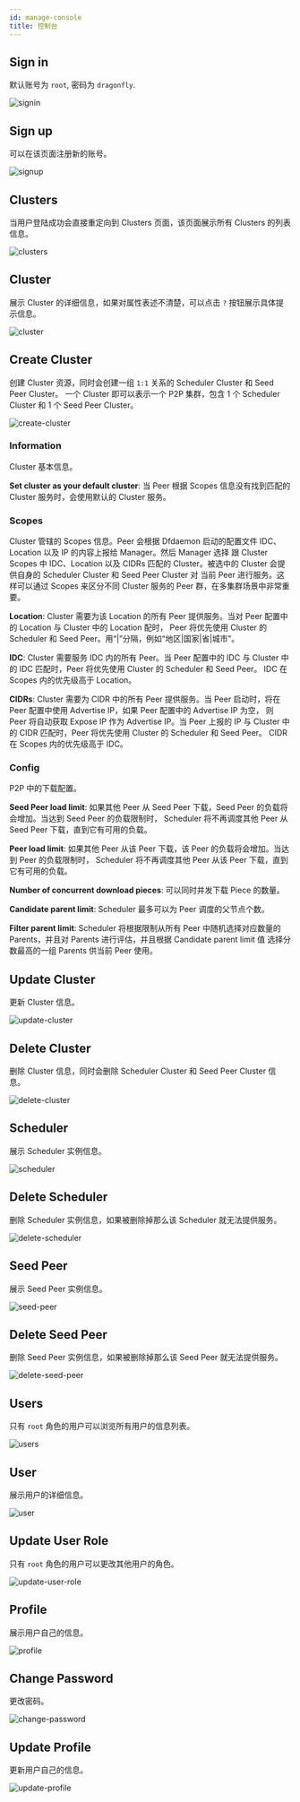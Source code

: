 ```yaml
---
id: manage-console
title: 控制台
---
```


## Sign in

默认账号为 `root`, 密码为 `dragonfly`.

![signin](../resource/manager-console/signin.png)

## Sign up

可以在该页面注册新的账号。

![signup](../resource/manager-console/signup.png)

## Clusters

当用户登陆成功会直接重定向到 Clusters 页面，该页面展示所有 Clusters 的列表信息。

![clusters](../resource/manager-console/clusters.png)

## Cluster

展示 Cluster 的详细信息，如果对属性表述不清楚，可以点击 `?` 按钮展示具体提示信息。

![cluster](../resource/manager-console/cluster.png)

## Create Cluster

创建 Cluster 资源，同时会创建一组 `1:1` 关系的 Scheduler Cluster 和 Seed Peer Cluster。
一个 Cluster 即可以表示一个 P2P 集群，包含 1 个 Scheduler Cluster 和 1 个 Seed Peer Cluster。

![create-cluster](../resource/manager-console/create-cluster.png)

### Information

Cluster 基本信息。

**Set cluster as your default cluster**: 当 Peer 根据 Scopes 信息没有找到匹配的 Cluster 服务时，会使用默认的 Cluster 服务。

### Scopes

Cluster 管辖的 Scopes 信息。Peer 会根据 Dfdaemon 启动的配置文件 IDC、Location 以及 IP 的内容上报给 Manager。然后 Manager 选择
跟 Cluster Scopes 中 IDC、Location 以及 CIDRs 匹配的 Cluster。被选中的 Cluster 会提供自身的 Scheduler Cluster 和 Seed Peer Cluster 对
当前 Peer 进行服务。这样可以通过 Scopes 来区分不同 Cluster 服务的 Peer 群，在多集群场景中非常重要。

**Location**: Cluster 需要为该 Location 的所有 Peer 提供服务。当对 Peer 配置中的 Location 与 Cluster 中的 Location 配时，
Peer 将优先使用 Cluster 的 Scheduler 和 Seed Peer。用“|”分隔，例如“地区|国家|省|城市”。

**IDC**: Cluster 需要服务 IDC 内的所有 Peer。当 Peer 配置中的 IDC 与 Cluster 中的 IDC 匹配时，Peer 将优先使用 Cluster 的 Scheduler 和 Seed Peer。
IDC 在 Scopes 内的优先级高于 Location。

**CIDRs**: Cluster 需要为 CIDR 中的所有 Peer 提供服务。当 Peer 启动时，将在 Peer 配置中使用 Advertise IP，如果 Peer 配置中的 Advertise IP 为空，
则 Peer 将自动获取 Expose IP 作为 Advertise IP。当 Peer 上报的 IP 与 Cluster 中的 CIDR 匹配时，Peer 将优先使用 Cluster 的 Scheduler 和 Seed Peer。
CIDR 在 Scopes 内的优先级高于 IDC。

### Config

P2P 中的下载配置。

**Seed Peer load limit**: 如果其他 Peer 从 Seed Peer 下载，Seed Peer 的负载将会增加。当达到 Seed Peer 的负载限制时，
Scheduler 将不再调度其他 Peer 从 Seed Peer 下载，直到它有可用的负载。

**Peer load limit**: 如果其他 Peer 从该 Peer 下载，该 Peer 的负载将会增加。当达到 Peer 的负载限制时，
Scheduler 将不再调度其他 Peer 从该 Peer 下载，直到它有可用的负载。

**Number of concurrent download pieces**: 可以同时并发下载 Piece 的数量。

**Candidate parent limit**: Scheduler 最多可以为 Peer 调度的父节点个数。

**Filter parent limit**: Scheduler 将根据限制从所有 Peer 中随机选择对应数量的 Parents，并且对 Parents 进行评估，并且根据 Candidate parent limit 值
选择分数最高的一组 Parents 供当前 Peer 使用。

## Update Cluster

更新 Cluster 信息。

![update-cluster](../resource/manager-console/update-cluster.png)

## Delete Cluster

删除 Cluster 信息，同时会删除 Scheduler Cluster 和 Seed Peer Cluster 信息。

![delete-cluster](../resource/manager-console/delete-cluster.png)

## Scheduler

展示 Scheduler 实例信息。

![scheduler](../resource/manager-console/scheduler.png)

## Delete Scheduler

删除 Scheduler 实例信息，如果被删除掉那么该 Scheduler 就无法提供服务。

![delete-scheduler](../resource/manager-console/delete-scheduler.png)

## Seed Peer

展示 Seed Peer 实例信息。

![seed-peer](../resource/manager-console/seed-peer.png)

## Delete Seed Peer

删除 Seed Peer 实例信息，如果被删除掉那么该 Seed Peer 就无法提供服务。

![delete-seed-peer](../resource/manager-console/delete-seed-peer.png)

## Users

只有 `root` 角色的用户可以浏览所有用户的信息列表。

![users](../resource/manager-console/users.png)

## User

展示用户的详细信息。

![user](../resource/manager-console/user.png)

## Update User Role

只有 `root` 角色的用户可以更改其他用户的角色。

![update-user-role](../resource/manager-console/update-user-role.png)

## Profile

展示用户自己的信息。

![profile](../resource/manager-console/profile.png)

## Change Password

更改密码。

![change-password](../resource/manager-console/change-password.png)

## Update Profile

更新用户自己的信息。

![update-profile](../resource/manager-console/update-profile.png)
